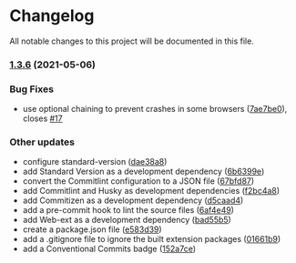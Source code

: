# Changelog

All notable changes to this project will be documented in this file.

### [1.3.6](https://github.com/theAlinP/twitter-link-deobfuscator/compare/1.3.5...1.3.6) (2021-05-06)


### Bug Fixes

* use optional chaining to prevent crashes in some browsers ([7ae7be0](https://github.com/theAlinP/twitter-link-deobfuscator/commit/7ae7be0daf8dda6872ff55bf5285c7cd811a69e7)), closes [#17](https://github.com/theAlinP/twitter-link-deobfuscator/issues/17)


### Other updates

* configure standard-version ([dae38a8](https://github.com/theAlinP/twitter-link-deobfuscator/commit/dae38a89b6bf6172ed097450be4a8b78e3a12b29))
* add Standard Version as a development dependency ([6b6399e](https://github.com/theAlinP/twitter-link-deobfuscator/commit/6b6399ed4bce981a2505a959314a0a142370c927))
* convert the Commitlint configuration to a JSON file ([67bfd87](https://github.com/theAlinP/twitter-link-deobfuscator/commit/67bfd87e3e7dd2aa24ebf2f49f6ec280487694c7))
* add Commitlint and Husky as development dependencies ([f2bc4a8](https://github.com/theAlinP/twitter-link-deobfuscator/commit/f2bc4a80dbcc2f564938125552dcfdafd04281e4))
* add Commitizen as a development dependency ([d5caad4](https://github.com/theAlinP/twitter-link-deobfuscator/commit/d5caad46e49427f450beae0705ecd9e856635941))
* add a pre-commit hook to lint the source files ([6af4e49](https://github.com/theAlinP/twitter-link-deobfuscator/commit/6af4e499ff4802f297aef36440722b73484dbf74))
* add Web-ext as a development dependency ([bad55b5](https://github.com/theAlinP/twitter-link-deobfuscator/commit/bad55b53313c5cd3d5544bce292ff6261f945f41))
* create a package.json file ([e583d39](https://github.com/theAlinP/twitter-link-deobfuscator/commit/e583d39731295530ae38fd8f86fed3b3b49cf9b7))
* add a .gitignore file to ignore the built extension packages ([01661b9](https://github.com/theAlinP/twitter-link-deobfuscator/commit/01661b9799ebe29335d50e950c93b19e0d38018b))
* add a Conventional Commits badge ([152a7ce](https://github.com/theAlinP/twitter-link-deobfuscator/commit/152a7ce684e6276e94fc4018ab07d7a4f769927c))
